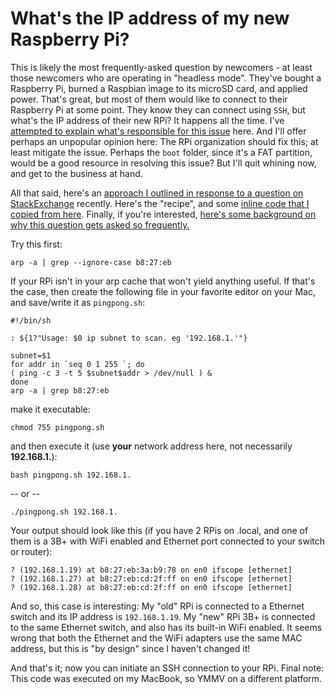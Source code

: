 # What's the IP address of my new Raspberry Pi? 

This is likely the most frequently-asked question by newcomers - at least those newcomers who are operating in "headless mode". They've bought a Raspberry Pi, burned a Raspbian image to its microSD card, and applied power. That's great, but most of them would like to connect to their Raspberry Pi at some point. They know they can connect using `SSH`, but what's the IP address of their new RPi? It happens all the time. I've [attempted to explain what's responsible for this issue](https://github.com/seamusdemora/PiFormulae/blob/master/ThinkingAboutARP.md) here. And I'll offer perhaps an unpopular opinion here: The RPi organization should fix this; at least mitigate the issue. Perhaps the `boot` folder, since it's a FAT partition, would be a good resource in resolving this issue? But I'll quit whining now, and get to the business at hand. 

All that said, here's an [approach I outlined in response to a question on StackExchange](https://raspberrypi.stackexchange.com/questions/82837/is-it-possible-to-set-a-static-ip-for-the-first-boot-of-headless-pi-ethernet-gad/82859#82859) recently. Here's the "recipe", and some [inline code that I copied from here](https://gist.github.com/blu3Alien/4585961). Finally, if you're interested, [here's some background on why this question gets asked so frequently.](https://github.com/seamusdemora/PiFormulae/blob/master/ThinkingAboutARP.md)

Try this first: 

```arp -a | grep --ignore-case b8:27:eb``` 

If your RPi isn't in your arp cache that won't yield anything useful. If that's the case, then create the following file in your favorite editor on your Mac, and save/write it as `pingpong.sh`: 
```
#!/bin/sh

: ${1?"Usage: $0 ip subnet to scan. eg '192.168.1.'"}

subnet=$1
for addr in `seq 0 1 255 `; do
( ping -c 3 -t 5 $subnet$addr > /dev/null ) &
done
arp -a | grep b8:27:eb
```
make it executable:

```chmod 755 pingpong.sh``` 

and then execute it (use __your__ network address here, not necessarily __192.168.1.__):

```bash pingpong.sh 192.168.1.```

-- or --

```./pingpong.sh 192.168.1.```

Your output should look like this (if you have 2 RPis on .local, and one of them is a 3B+ with WiFi enabled and Ethernet port connected to your switch or router): 
```
? (192.168.1.19) at b8:27:eb:3a:b9:78 on en0 ifscope [ethernet]
? (192.168.1.27) at b8:27:eb:cd:2f:ff on en0 ifscope [ethernet]
? (192.168.1.28) at b8:27:eb:cd:2f:ff on en0 ifscope [ethernet]
```

And so, this case is interesting: My "old" RPi is connected to a Ethernet switch and its IP address is `192.168.1.19`. My "new" RPi 3B+ is connected to the same Ethernet switch, and also has its built-in WiFi enabled. It seems wrong that both the Ethernet and the WiFi adapters use the same MAC address, but this is "by design" since I haven't changed it! 

And that's it; now you can initiate an SSH connection to your RPi. Final note: This code was executed on my MacBook, so YMMV on a different platform.
